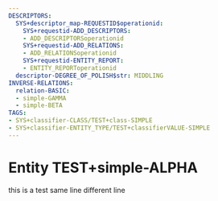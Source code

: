 ```yaml
---
DESCRIPTORS:
  SYS+descriptor_map-REQUESTID$operationid:
    SYS+requestid-ADD_DESCRIPTORS:
    - ADD_DESCRIPTORSoperationid
    SYS+requestid-ADD_RELATIONS:
    - ADD_RELATIONSoperationid
    SYS+requestid-ENTITY_REPORT:
    - ENTITY_REPORToperationid
  descriptor-DEGREE_OF_POLISH$str: MIDDLING
INVERSE-RELATIONS:
  relation-BASIC:
  - simple-GAMMA
  - simple-BETA
TAGS:
- SYS+classifier-CLASS/TEST+class-SIMPLE
- SYS+classifier-ENTITY_TYPE/TEST+classifierVALUE-SIMPLE
---
```

# Entity TEST+simple-ALPHA

this is a test same line 
different line
